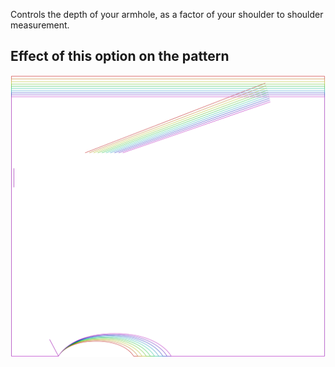 Controls the depth of your armhole, as a factor of your shoulder to shoulder measurement.

## Effect of this option on the pattern

![This image shows the effect of this option by superimposing several variants that have a different value for this option](tamiko_armholedepthfactor_sample.svg "Effect of this option on the pattern")
